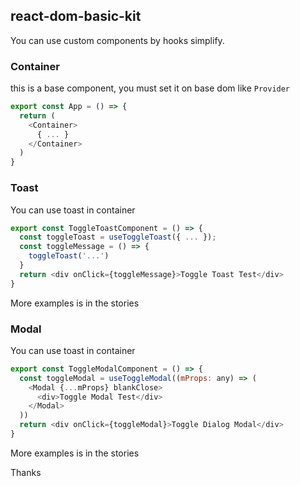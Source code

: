 ## react-dom-basic-kit

You can use custom components by hooks simplify.

### Container

this is a base component, you must set it on base dom like `Provider`

```javascript
export const App = () => {
  return (
    <Container>
      { ... }
    </Container>
  )
}
```

### Toast

You can use toast in container

```javascript
export const ToggleToastComponent = () => {
  const toggleToast = useToggleToast({ ... });
  const toggleMessage = () => {
    toggleToast('...')
  }
  return <div onClick={toggleMessage}>Toggle Toast Test</div>
}
```

More examples is in the stories

### Modal

You can use toast in container

```javascript
export const ToggleModalComponent = () => {
  const toggleModal = useToggleModal((mProps: any) => (
    <Modal {...mProps} blankClose>
      <div>Toggle Modal Test</div>
    </Modal>
  ))
  return <div onClick={toggleModal}>Toggle Dialog Modal</div>
}
```

More examples is in the stories

Thanks
